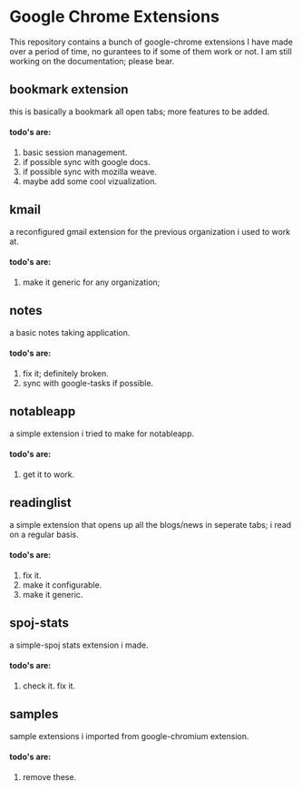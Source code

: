 Google Chrome Extensions
========================

This repository contains a bunch of google-chrome extensions I have made over a period of time, no gurantees to if some of them work or not. I am still working on the documentation; please bear.

bookmark extension
------------------
this is basically a bookmark all open tabs; more features to be added.
#### todo's are: #####
1. basic session management.
2. if possible sync with google docs.
3. if possible sync with mozilla weave.
4. maybe add some cool vizualization.

kmail
-----
a reconfigured gmail extension for the previous organization i used to work at.
#### todo's are: #####
1. make it generic for any organization;

notes
-----
a basic notes taking application.
#### todo's are: #####
1. fix it; definitely broken.
2. sync with google-tasks if possible.

notableapp
----------
a simple extension i tried to make for notableapp.
#### todo's are: #####
1. get it to work.

readinglist
-----------
a simple extension that opens up all the blogs/news in seperate tabs; i read on a regular basis.
#### todo's are: #####
1. fix it.
2. make it configurable.
3. make it generic.

spoj-stats
----------
a simple-spoj stats extension i made.
#### todo's are: #####
1. check it. fix it.

samples
-------
sample extensions i imported from google-chromium extension.
#### todo's are: #####
1. remove these.
